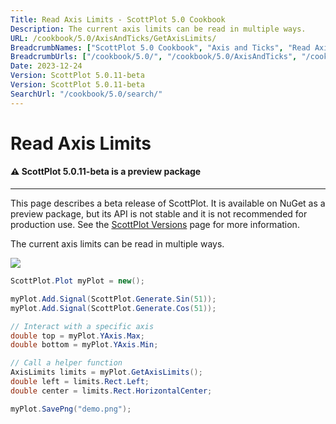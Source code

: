 ```yaml
---
Title: Read Axis Limits - ScottPlot 5.0 Cookbook
Description: The current axis limits can be read in multiple ways.
URL: /cookbook/5.0/AxisAndTicks/GetAxisLimits/
BreadcrumbNames: ["ScottPlot 5.0 Cookbook", "Axis and Ticks", "Read Axis Limits"]
BreadcrumbUrls: ["/cookbook/5.0/", "/cookbook/5.0/AxisAndTicks", "/cookbook/5.0/AxisAndTicks/GetAxisLimits"]
Date: 2023-12-24
Version: ScottPlot 5.0.11-beta
Version: ScottPlot 5.0.11-beta
SearchUrl: "/cookbook/5.0/search/"
---
```


# Read Axis Limits



<div class='alert alert-warning' role='alert'><h4 class='alert-heading py-0 my-0'>⚠️ ScottPlot 5.0.11-beta is a preview package</h4><hr /><p class='mb-0'><span class='fw-semibold'>This page describes a beta release of ScottPlot.</span> It is available on NuGet as a preview package, but its API is not stable and it is not recommended for production use. See the <a href='https://scottplot.net/versions/'>ScottPlot Versions</a> page for more information. </p></div>



The current axis limits can be read in multiple ways.

[![](/cookbook/5.0/images/GetAxisLimits.png)](/cookbook/5.0/images/GetAxisLimits.png)

```cs
ScottPlot.Plot myPlot = new();

myPlot.Add.Signal(ScottPlot.Generate.Sin(51));
myPlot.Add.Signal(ScottPlot.Generate.Cos(51));

// Interact with a specific axis
double top = myPlot.YAxis.Max;
double bottom = myPlot.YAxis.Min;

// Call a helper function
AxisLimits limits = myPlot.GetAxisLimits();
double left = limits.Rect.Left;
double center = limits.Rect.HorizontalCenter;

myPlot.SavePng("demo.png");

```

